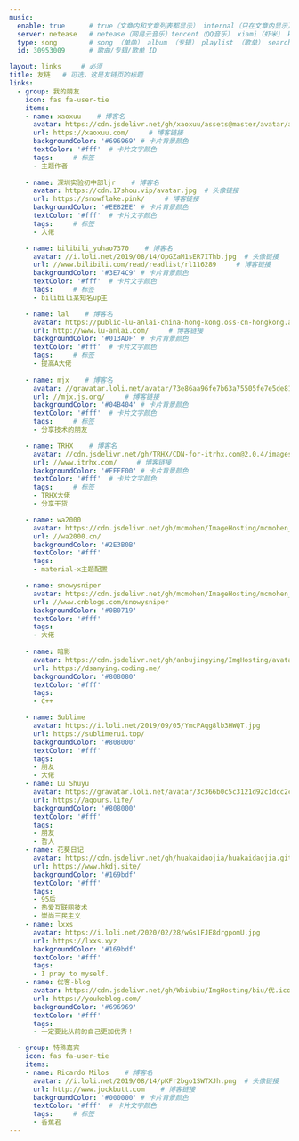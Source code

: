 ```yaml
---
music:
  enable: true      # true（文章内和文章列表都显示） internal（只在文章内显示）
  server: netease   # netease（网易云音乐）tencent（QQ音乐） xiami（虾米） kugou（酷狗）
  type: song        # song （单曲） album （专辑） playlist （歌单） search （搜索）
  id: 30953009      # 歌曲/专辑/歌单 ID

layout: links     # 必须
title: 友链   # 可选，这是友链页的标题
links:
  - group: 我的朋友
    icon: fas fa-user-tie
    items:
    - name: xaoxuu    # 博客名
      avatar: https://cdn.jsdelivr.net/gh/xaoxuu/assets@master/avatar/avatar.png  # 头像链接
      url: https://xaoxuu.com/     # 博客链接
      backgroundColor: '#696969' # 卡片背景颜色
      textColor: '#fff'  # 卡片文字颜色
      tags:     # 标签
      - 主题作者
     
    - name: 深圳实验初中部ljr    # 博客名
      avatar: https://cdn.17shou.vip/avatar.jpg  # 头像链接
      url: https://snowflake.pink/     # 博客链接
      backgroundColor: '#EE82EE' # 卡片背景颜色
      textColor: '#fff'  # 卡片文字颜色
      tags:     # 标签
      - 大佬

    - name: bilibili_yuhao7370    # 博客名
      avatar: //i.loli.net/2019/08/14/OpGZaM1sER7IThb.jpg  # 头像链接
      url: //www.bilibili.com/read/readlist/rl116289     # 博客链接
      backgroundColor: '#3E74C9' # 卡片背景颜色
      textColor: '#fff'  # 卡片文字颜色
      tags:     # 标签
      - bilibili某知名up主

    - name: lal    # 博客名
      avatar: https://public-lu-anlai-china-hong-kong.oss-cn-hongkong.aliyuncs.com/avatar/avatar-128px.jpg  # 头像链接
      url: http://www.lu-anlai.com/     # 博客链接
      backgroundColor: '#013ADF' # 卡片背景颜色
      textColor: '#fff'  # 卡片文字颜色
      tags:     # 标签
      - 提高A大佬
   
    - name: mjx    # 博客名
      avatar: //gravatar.loli.net/avatar/73e86aa96fe7b63a75505fe7e5de81a2?d=identicon&v=1.3.4  # 头像链接
      url: //mjx.js.org/     # 博客链接
      backgroundColor: '#04B404' # 卡片背景颜色
      textColor: '#fff'  # 卡片文字颜色
      tags:     # 标签
      - 分享技术的朋友

    - name: TRHX    # 博客名
      avatar: //cdn.jsdelivr.net/gh/TRHX/CDN-for-itrhx.com@2.0.4/images/trhx.png  # 头像链接
      url: //www.itrhx.com/     # 博客链接
      backgroundColor: '#FFFF00' # 卡片背景颜色
      textColor: '#fff'  # 卡片文字颜色
      tags:     # 标签
      - TRHX大佬
      - 分享干货

    - name: wa2000
      avatar: https://cdn.jsdelivr.net/gh/mcmohen/ImageHosting/mcmohen_imgan94.jpg
      url: //wa2000.cn/
      backgroundColor: '#2E3B0B'
      textColor: '#fff'
      tags:
      - material-x主题配置

    - name: snowysniper
      avatar: https://cdn.jsdelivr.net/gh/mcmohen/ImageHosting/mcmohen_img20190814162800.png
      url: //www.cnblogs.com/snowysniper
      backgroundColor: '#0B0719'
      textColor: '#fff'
      tags:
      - 大佬
      
    - name: 暗影
      avatar: https://cdn.jsdelivr.net/gh/anbujingying/ImgHosting/avatar.jpg
      url: https://dsanying.coding.me/
      backgroundColor: '#808080'
      textColor: '#fff'
      tags:
      - C++

    - name: Sublime
      avatar: https://i.loli.net/2019/09/05/YmcPAqg8lb3HWQT.jpg
      url: https://sublimerui.top/
      backgroundColor: '#808000'
      textColor: '#fff'
      tags:
      - 朋友
      - 大佬
    - name: Lu Shuyu
      avatar: https://gravatar.loli.net/avatar/3c366b0c5c3121d92c1dcc2cc8faf32c?d=mp&v=Volantis%20Edition%20(based%20on%201.3.10)
      url: https://aqours.life/
      backgroundColor: '#808000'
      textColor: '#fff'
      tags:
      - 朋友
      - 哲人
    - name: 花葵日记
      avatar: https://cdn.jsdelivr.net/gh/huakaidaojia/huakaidaojia.github.io@master/image/bd315c6034a85edfea3fec3646540923dd547577.jpg
      url: https://www.hkdj.site/
      backgroundColor: '#169bdf'
      textColor: '#fff'
      tags:
      - 95后
      - 热爱互联网技术
      - 崇尚三民主义
    - name: lxxs
      avatar: https://i.loli.net/2020/02/28/wGs1FJE8drgpomU.jpg
      url: https://lxxs.xyz
      backgroundColor: '#169bdf'
      textColor: '#fff'
      tags:
      - I pray to myself.
    - name: 优客-blog
      avatar: https://cdn.jsdelivr.net/gh/Wbiubiu/ImgHosting/biu/优.ico
      url: https://youkeblog.com/
      backgroundColor: '#696969'
      textColor: '#fff'
      tags:
      - 一定要比从前的自己更加优秀！

  - group: 特殊嘉宾
    icon: fas fa-user-tie
    items:
    - name: Ricardo Milos    # 博客名
      avatar: //i.loli.net/2019/08/14/pKFr2bgo1SWTXJh.png  # 头像链接
      url: http://www.jockbutt.com    # 博客链接
      backgroundColor: '#000000' # 卡片背景颜色
      textColor: '#fff'  # 卡片文字颜色
      tags:     # 标签
      - 香蕉君
---
```


<!-- 这里可以写友链页面下方的文字备注，例如自己的友链规范、示例等。 -->
